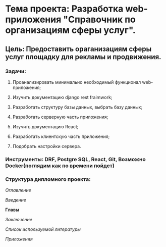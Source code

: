 # **Тема проекта**: Разработка web-приложения "Справочник по организациям сферы услуг". 
## **Цель**: Предоставить ораганизациям сферы услуг площадку для рекламы и продвижения.  

### **Задачи**:   

1. Проанализировать минимально необходимый функционал web-приложения;    

2. Изучить документацию django rest fraimwork; 

3. Разработать структуру базы данных, выбрать базу данных; 

4. Разработать серверную часть приложения; 

5. Изучить документацию React;   

6. Разработать клиентскую часть приложения;  

7. Подобрать настройки сервера. 

### **Инструменты**: DRF, Postgre SQL, React, Git, Возможно Docker(поглядим как по времени пойдет)   

### **Структура дипломного проекта**:   

_Оглавление_  

_Введение_ 

**Главы**  

_Заключение_ 

_Список используемой литературы_ 

_Приложения_
